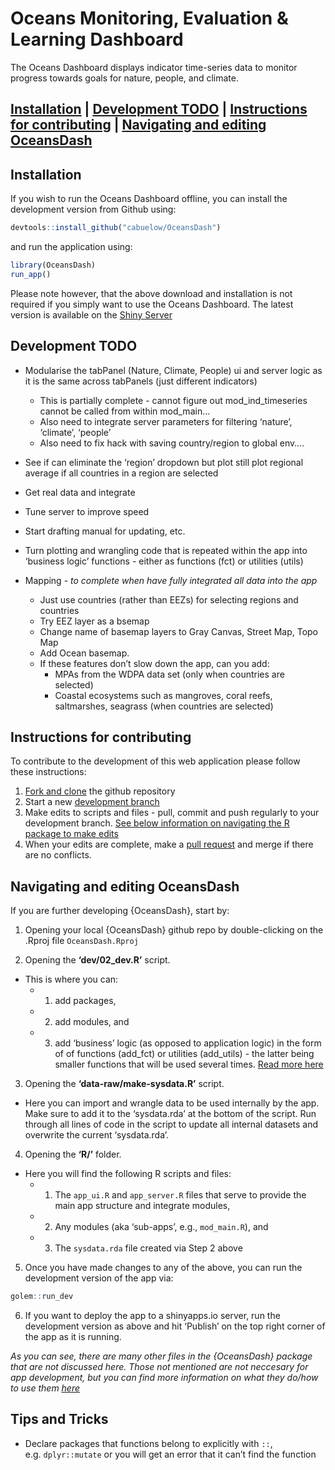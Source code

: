
<!-- README.md is generated from README.Rmd. If that is this file, please go ahead and edit then knit. If it isn't then DON'T edit - only edit the README.Rmd -->

# Oceans Monitoring, Evaluation & Learning Dashboard

The Oceans Dashboard displays indicator time-series data to monitor
progress towards goals for nature, people, and climate.

## [Installation](#installation) \| [Development TODO](#development-todo) \| [Instructions for contributing](#instructions-for-contributing) \| [Navigating and editing OceansDash](#navigating-and-editing-oceansdash)

## Installation

If you wish to run the Oceans Dashboard offline, you can install the
development version from Github using:

``` r
devtools::install_github("cabuelow/OceansDash")
```

and run the application using:

``` r
library(OceansDash)
run_app()
```

Please note however, that the above download and installation is not
required if you simply want to use the Oceans Dashboard. The latest
version is available on the [Shiny
Server](https://cbuelow.shinyapps.io/OceansDash/)

## Development TODO

- Modularise the tabPanel (Nature, Climate, People) ui and server logic
  as it is the same across tabPanels (just different indicators)

  - This is partially complete - cannot figure out mod_ind_timeseries
    cannot be called from within mod_main…
  - Also need to integrate server parameters for filtering ‘nature’,
    ‘climate’, ‘people’
  - Also need to fix hack with saving country/region to global env….

- See if can eliminate the ‘region’ dropdown but plot still plot
  regional average if all countries in a region are selected

- Get real data and integrate

- Tune server to improve speed

- Start drafting manual for updating, etc.

- Turn plotting and wrangling code that is repeated within the app into
  ‘business logic’ functions - either as functions (fct) or utilities
  (utils)

- Mapping - *to complete when have fully integrated all data into the
  app*

  - Just use countries (rather than EEZs) for selecting regions and
    countries
  - Try EEZ layer as a bsemap
  - Change name of basemap layers to Gray Canvas, Street Map, Topo Map
  - Add Ocean basemap.
  - If these features don’t slow down the app, can you add:
    - MPAs from the WDPA data set (only when countries are selected)
    - Coastal ecosystems such as mangroves, coral reefs, saltmarshes,
      seagrass (when countries are selected)

## Instructions for contributing

To contribute to the development of this web application please follow
these instructions:

1.  [Fork and clone](https://happygitwithr.com/fork-and-clone) the
    github repository
2.  Start a new [development
    branch](https://happygitwithr.com/git-branches.html?q=branch#create-a-new-branch)
3.  Make edits to scripts and files - pull, commit and push regularly to
    your development branch. [See below information on navigating the R
    package to make edits](#navigating-and-editing-oceansdash)
4.  When your edits are complete, make a [pull
    request](https://happygitwithr.com/pr-extend.html?q=pull%20request#pr-extend)
    and merge if there are no conflicts.

## Navigating and editing OceansDash

If you are further developing {OceansDash}, start by:

1.  Opening your local {OceansDash} github repo by double-clicking on
    the .Rproj file `OceansDash.Rproj`

2.  Opening the **‘dev/02_dev.R’** script.

- This is where you can:
  - 1)  add packages,

  - 2)  add modules, and

  - 3)  add ‘business’ logic (as opposed to application logic) in the
        form of of functions (add_fct) or utilities (add_utils) - the
        latter being smaller functions that will be used several times.
        [Read more
        here](https://engineering-shiny.org/build-app-golem.html)

3.  Opening the **‘data-raw/make-sysdata.R’** script.

- Here you can import and wrangle data to be used internally by the app.
  Make sure to add it to the ‘sysdata.rda’ at the bottom of the script.
  Run through all lines of code in the script to update all internal
  datasets and overwrite the current ‘sysdata.rda’.

4.  Opening the **‘R/’** folder.

- Here you will find the following R scripts and files:
  - 1)  The `app_ui.R` and `app_server.R` files that serve to provide
        the main app structure and integrate modules,

  - 2)  Any modules (aka ‘sub-apps’, e.g., `mod_main.R`), and

  - 3)  The `sysdata.rda` file created via Step 2 above

5.  Once you have made changes to any of the above, you can run the
    development version of the app via:

``` r
golem::run_dev
```

6.  If you want to deploy the app to a shinyapps.io server, run the
    development version as above and hit ‘Publish’ on the top right
    corner of the app as it is running.

*As you can see, there are many other files in the {OceansDash} package
that are not discussed here. Those not mentioned are not neccesary for
app development, but you can find more information on what they do/how
to use them [here](https://engineering-shiny.org/build-app-golem.html)*

## Tips and Tricks

- Declare packages that functions belong to explicitly with `::`,
  e.g. `dplyr::mutate` or you will get an error that it can’t find the
  function
